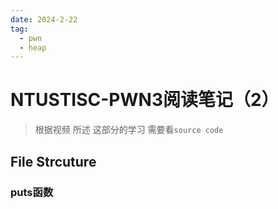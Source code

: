 ```yaml
---
date: 2024-2-22
tag: 
  - pwn	
  - heap
---
```


# NTUSTISC-PWN3阅读笔记（2）

> 根据视频 所述 这部分的学习 需要看`source code`

## File Strcuture

### puts函数

